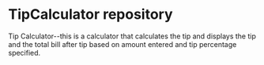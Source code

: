 # TipCalculator repository

Tip Calculator--this is a calculator that calculates the tip and displays the tip and the
total bill after tip based on amount entered and tip percentage specified.


